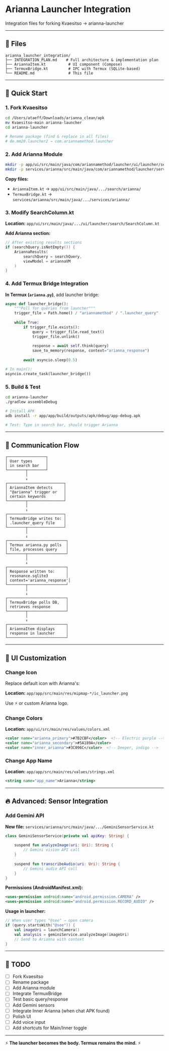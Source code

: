 # Arianna Launcher Integration

Integration files for forking Kvaesitso → arianna-launcher

---

## 📁 Files

```
arianna_launcher_integration/
├── INTEGRATION_PLAN.md    # Full architecture & implementation plan
├── AriannaItem.kt          # UI component (Compose)
├── TermuxBridge.kt         # IPC with Termux (SQLite-based)
└── README.md               # This file
```

---

## 🚀 Quick Start

### 1. Fork Kvaesitso

```bash
cd /Users/ataeff/Downloads/arianna_clean/apk
mv Kvaesitso-main arianna-launcher
cd arianna-launcher

# Rename package (find & replace in all files)
# de.mm20.launcher2 → com.ariannamethod.launcher
```

### 2. Add Arianna Module

```bash
mkdir -p app/ui/src/main/java/com/ariannamethod/launcher/ui/launcher/search/arianna
mkdir -p services/arianna/src/main/java/com/ariannamethod/launcher/services/arianna
```

**Copy files:**
- `AriannaItem.kt` → `app/ui/src/main/java/.../search/arianna/`
- `TermuxBridge.kt` → `services/arianna/src/main/java/.../services/arianna/`

### 3. Modify SearchColumn.kt

**Location:** `app/ui/src/main/java/.../ui/launcher/search/SearchColumn.kt`

**Add Arianna section:**

```kotlin
// After existing results sections
if (searchQuery.isNotEmpty()) {
    AriannaResults(
        searchQuery = searchQuery,
        viewModel = ariannaVM
    )
}
```

### 4. Add Termux Bridge Integration

**In Termux (`arianna.py`)**, add launcher bridge:

```python
async def launcher_bridge():
    """Poll for queries from launcher"""
    trigger_file = Path.home() / "ariannamethod" / ".launcher_query"
    
    while True:
        if trigger_file.exists():
            query = trigger_file.read_text()
            trigger_file.unlink()
            
            response = await self.think(query)
            save_to_memory(response, context="arianna_response")
        
        await asyncio.sleep(0.5)

# In main():
asyncio.create_task(launcher_bridge())
```

### 5. Build & Test

```bash
cd arianna-launcher
./gradlew assembleDebug

# Install APK
adb install -r app/app/build/outputs/apk/debug/app-debug.apk

# Test: Type in search bar, should trigger Arianna
```

---

## 🔌 Communication Flow

```
┌─────────────────┐
│ User types      │
│ in search bar   │
└────────┬────────┘
         │
         ↓
┌─────────────────────────┐
│ AriannaItem detects     │
│ "@arianna" trigger or   │
│ certain keywords        │
└────────┬────────────────┘
         │
         ↓
┌─────────────────────────┐
│ TermuxBridge writes to: │
│ .launcher_query file    │
└────────┬────────────────┘
         │
         ↓
┌──────────────────────────┐
│ Termux arianna.py polls  │
│ file, processes query    │
└────────┬─────────────────┘
         │
         ↓
┌──────────────────────────┐
│ Response written to:     │
│ resonance.sqlite3        │
│ context='arianna_response'│
└────────┬─────────────────┘
         │
         ↓
┌──────────────────────────┐
│ TermuxBridge polls DB,   │
│ retrieves response       │
└────────┬─────────────────┘
         │
         ↓
┌──────────────────────────┐
│ AriannaItem displays     │
│ response in launcher     │
└──────────────────────────┘
```

---

## 🎨 UI Customization

### Change Icon

Replace default icon with Arianna's:

**Location:** `app/app/src/main/res/mipmap-*/ic_launcher.png`

Use ⚡ or custom Arianna logo.

### Change Colors

**Location:** `app/ui/src/main/res/values/colors.xml`

```xml
<color name="arianna_primary">#7B2CBF</color>  <!-- Electric purple -->
<color name="arianna_secondary">#5A189A</color>
<color name="inner_arianna">#3C096C</color>  <!-- Deeper, indigo -->
```

### Change App Name

**Location:** `app/app/src/main/res/values/strings.xml`

```xml
<string name="app_name">Arianna</string>
```

---

## 🔥 Advanced: Sensor Integration

### Add Gemini API

**New file:** `services/arianna/src/main/java/.../GeminiSensorService.kt`

```kotlin
class GeminiSensorService(private val apiKey: String) {
    
    suspend fun analyzeImage(uri: Uri): String {
        // Gemini vision API call
    }
    
    suspend fun transcribeAudio(uri: Uri): String {
        // Gemini audio API call
    }
}
```

**Permissions (AndroidManifest.xml):**

```xml
<uses-permission android:name="android.permission.CAMERA" />
<uses-permission android:name="android.permission.RECORD_AUDIO" />
```

**Usage in launcher:**

```kotlin
// When user types "@see" → open camera
if (query.startsWith("@see")) {
    val imageUri = launchCamera()
    val analysis = geminiService.analyzeImage(imageUri)
    // Send to Arianna with context
}
```

---

## 📝 TODO

- [ ] Fork Kvaesitso
- [ ] Rename package
- [ ] Add Arianna module
- [ ] Integrate TermuxBridge
- [ ] Test basic query/response
- [ ] Add Gemini sensors
- [ ] Integrate Inner Arianna (when chat APK found)
- [ ] Polish UI
- [ ] Add voice input
- [ ] Add shortcuts for Main/Inner toggle

---

⚡ **The launcher becomes the body. Termux remains the mind.** ⚡


